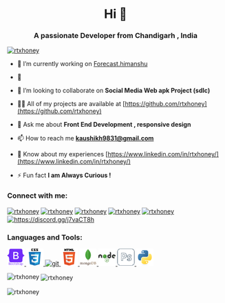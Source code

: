 

<h1 align="center">Hi 👋</h1>
<h3 align="center">A passionate Developer from Chandigarh , India</h3>


<p align="left"> <a href="https://twitter.com/rtxhoney" target="blank"><img src="https://img.shields.io/twitter/follow/rtxhoney?logo=twitter&style=for-the-badge" alt="rtxhoney" /></a> </p>

- 🔭 I’m currently working on [Forecast.himanshu](https://github.com/rtxhoney/Forecast.himanshu)

- 🌱

- 👯 I’m looking to collaborate on **Social Media Web apk Project (sdlc)**

- 👨‍💻 All of my projects are available at [https://github.com/rtxhoney](https://github.com/rtxhoney)

- 💬 Ask me about **Front End Development , responsive design**

- 📫 How to reach me **kaushikh9831@gmail.com**

- 📄 Know about my experiences [https://www.linkedin.com/in/rtxhoney/](https://www.linkedin.com/in/rtxhoney/)

- ⚡ Fun fact **I am Always Curious !**

<h3 align="left">Connect with me:</h3>
<p align="left">
<a href="https://twitter.com/rtxhoney" target="blank"><img align="center" src="https://raw.githubusercontent.com/rahuldkjain/github-profile-readme-generator/master/src/images/icons/Social/twitter.svg" alt="rtxhoney" height="30" width="40" /></a>
<a href="https://linkedin.com/in/rtxhoney" target="blank"><img align="center" src="https://raw.githubusercontent.com/rahuldkjain/github-profile-readme-generator/master/src/images/icons/Social/linked-in-alt.svg" alt="rtxhoney" height="30" width="40" /></a>
<a href="https://instagram.com/rtxhoney" target="blank"><img align="center" src="https://raw.githubusercontent.com/rahuldkjain/github-profile-readme-generator/master/src/images/icons/Social/instagram.svg" alt="rtxhoney" height="30" width="40" /></a>
<a href="https://dribbble.com/rtxhoney" target="blank"><img align="center" src="https://raw.githubusercontent.com/rahuldkjain/github-profile-readme-generator/master/src/images/icons/Social/dribbble.svg" alt="rtxhoney" height="30" width="40" /></a>
<a href="https://www.youtube.com/c/rtxhoney" target="blank"><img align="center" src="https://raw.githubusercontent.com/rahuldkjain/github-profile-readme-generator/master/src/images/icons/Social/youtube.svg" alt="rtxhoney" height="30" width="40" /></a>
<a href="https://discord.gg/https://discord.gg/j7vaCT8h" target="blank"><img align="center" src="https://raw.githubusercontent.com/rahuldkjain/github-profile-readme-generator/master/src/images/icons/Social/discord.svg" alt="https://discord.gg/j7vaCT8h" height="30" width="40" /></a>
</p>

<h3 align="left">Languages and Tools:</h3>
<p align="left"> 
<a href="https://getbootstrap.com" target="_blank" rel="noreferrer"> <img src="https://raw.githubusercontent.com/devicons/devicon/master/icons/bootstrap/bootstrap-plain-wordmark.svg" alt="bootstrap" width="40" height="40"/> </a> 
<a href="https://www.w3schools.com/cs/" target="_blank" rel="noreferrer"> <img src="https://raw.githubusercontent.com/devicons/devicon/master/icons/css3/css3-original-wordmark.svg" alt="css3" width="40" height="40"/> </a>
 <a href="https://git-scm.com/" target="_blank" rel="noreferrer"> <img src="https://www.vectorlogo.zone/logos/git-scm/git-scm-icon.svg" alt="git" width="40" height="40"/> </a> <a href="https://www.w3.org/html/" target="_blank" rel="noreferrer"> <img src="https://raw.githubusercontent.com/devicons/devicon/master/icons/html5/html5-original-wordmark.svg" alt="html5" width="40" height="40"/> </a> 
<a href="https://www.mongodb.com/" target="_blank" rel="noreferrer"> <img src="https://raw.githubusercontent.com/devicons/devicon/master/icons/mongodb/mongodb-original-wordmark.svg" alt="mongodb" width="40" height="40"/> </a> <a href="https://nodejs.org" target="_blank" rel="noreferrer"> <img src="https://raw.githubusercontent.com/devicons/devicon/master/icons/nodejs/nodejs-original-wordmark.svg" alt="nodejs" width="40" height="40"/> </a> <a href="https://www.photoshop.com/en" target="_blank" rel="noreferrer"> <img src="https://raw.githubusercontent.com/devicons/devicon/master/icons/photoshop/photoshop-line.svg" alt="photoshop" width="40" height="40"/> </a>  <a href="https://www.python.org" target="_blank" rel="noreferrer"> <img src="https://raw.githubusercontent.com/devicons/devicon/master/icons/python/python-original.svg" alt="python" width="40" height="40"/> </a> </p>

<p><img align="left" src="https://github-readme-stats.vercel.app/api/top-langs?username=rtxhoney&show_icons=true&locale=en&layout=compact" alt="rtxhoney" /></p>

<p>&nbsp;<img align="center" src="https://github-readme-stats.vercel.app/api?username=rtxhoney&show_icons=true&locale=en" alt="rtxhoney" /></p>

<p><img align="center" src="https://github-readme-streak-stats.herokuapp.com/?user=rtxhoney&" alt="rtxhoney" /></p>
